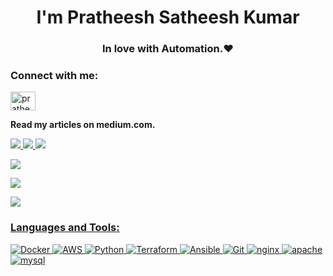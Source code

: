 <h1 align="center"> I'm Pratheesh Satheesh Kumar</h1>
<h3 align="center">In love with Automation.❤️</h3>

<h3 align="left">Connect with me:</h3>
<p align="left">
<a href="https://linkedin.com/in/pratheesh-satheesh-kumar" target="blank"><img align="center" src="https://raw.githubusercontent.com/rahuldkjain/github-profile-readme-generator/master/src/images/icons/Social/linked-in-alt.svg" alt="pratheesh-satheesh-kumar" height="30" width="40" /></a>
</p>


**Read my articles on medium.com.**

 <a target="_blank" href="https://github-readme-medium-recent-article.vercel.app/medium/@yespratheesh/5"><img src="https://github-readme-medium-recent-article.vercel.app/medium/@yespratheesh/5">
 <a target="_blank" href="https://github-readme-medium-recent-article.vercel.app/medium/@yespratheesh/4"><img src="https://github-readme-medium-recent-article.vercel.app/medium/@yespratheesh/4">
 <a target="_blank" href="https://github-readme-medium-recent-article.vercel.app/medium/@yespratheesh/3"><img src="https://github-readme-medium-recent-article.vercel.app/medium/@yespratheesh/3">

 <a target="_blank" href="https://github-readme-medium-recent-article.vercel.app/medium/@yespratheesh/2"><img src="https://github-readme-medium-recent-article.vercel.app/medium/@yespratheesh/2">

 <a target="_blank" href="https://github-readme-medium-recent-article.vercel.app/medium/@yespratheesh/1"><img src="https://github-readme-medium-recent-article.vercel.app/medium/@yespratheesh/1">

 <a target="_blank" href="https://github-readme-medium-recent-article.vercel.app/medium/@yespratheesh/0"><img src="https://github-readme-medium-recent-article.vercel.app/medium/@yespratheesh/0" >

</p>
<h3 align="left">Languages and Tools:</h3> 
 <div id="badges">
<img src="https://img.shields.io/badge/Docker-green?style=for-the-badge&logo=Docker&logoColor=Green" alt="Docker"/>
<img src="https://img.shields.io/badge/AWS-blue?style=for-the-badge&logo=AWS&logoColor=Red" alt="AWS"/>
<img src="https://img.shields.io/badge/Python-red?style=for-the-badge&logo=Python&logoColor=white" alt="Python"/>
<img src="https://img.shields.io/badge/Terraform-black?style=for-the-badge&logo=Terraform&logoColor=red" alt="Terraform"/>
<img src="https://img.shields.io/badge/Ansible-yellow?style=for-the-badge&logo=Ansible&logoColor=pink" alt="Ansible"/>
<img src="https://img.shields.io/badge/Git-orange?style=for-the-badge&logo=Git&logoColor=brown" alt="Git"/>
<img src="https://img.shields.io/badge/nginx-brightgreen?style=for-the-badge&logo=nginx&logoColor=yellow" alt="nginx"/>
<img src="https://img.shields.io/badge/apache-lightgrey?style=for-the-badge&logo=apache&logoColor=blue" alt="apache"/>
<img src="https://img.shields.io/badge/mysql-yellogreen?style=for-the-badge&logo=mysql&logoColor=orange" alt="mysql"/>
</div>



